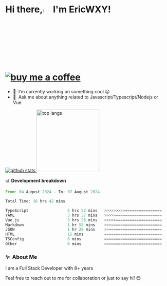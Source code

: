 # Hi there,<a href="https://ericwxy.github.io/"><img src="https://media.giphy.com/media/hvRJCLFzcasrR4ia7z/giphy.gif" width="5%"></a>  I'm EricWXY! <a href="https://afdian.com/a/ericwxy" title="buy me a coffee" ><img src="https://img.shields.io/badge/buy%20me%20a%20coffee-grey?style=for-the-badge&logo=buymeacoffee" alt="buy me a coffee"></a> 

- 🔭 &nbsp;I’m currently working on something cool :wink:
- 💬 &nbsp;Ask me about anything related to Javascript/Typescript/Nodejs or Vue


<a href="https://github.com/EricWXY"><img src="https://github-readme-stats.vercel.app/api?username=EricWXY" alt="github stats"> <img src="https://github-readme-stats.vercel.app/api/top-langs/?username=ericwxy&hide_border=true" alt="top langs" style="height:195px;"></a>


📊 **Development breakdown**

<!--START_SECTION:waka-->

```rust
From: 04 August 2024 - To: 07 August 2024

Total Time: 16 hrs 42 mins

TypeScript                 5 hrs 52 mins   >>>>>>>>>================   34.95 %
YAML                       3 hrs 37 mins   >>>>>====================   21.53 %
Vue.js                     3 hrs 26 mins   >>>>>====================   20.41 %
Markdown                   1 hr 58 mins    >>>======================   11.72 %
JSON                       1 hr 20 mins    >>=======================   07.98 %
HTML                       15 mins         =========================   01.52 %
TSConfig                   6 mins          =========================   00.68 %
Other                      6 mins          =========================   00.63 %
```

<!--END_SECTION:waka-->


### ✨&nbsp; About Me

I am a Full Stack Developer with 8+ years

Feel free to reach out to me for collaboration or just to say hi! 😊

